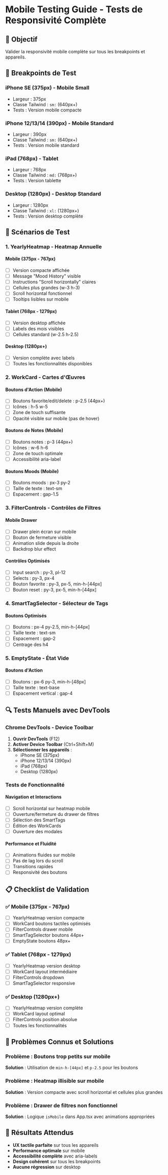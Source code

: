 # Mobile Testing Guide - Tests de Responsivité Complète

## 🎯 **Objectif**

Valider la responsivité mobile complète sur tous les breakpoints et appareils.

## 📱 **Breakpoints de Test**

### **iPhone SE (375px) - Mobile Small**

- Largeur : 375px
- Classe Tailwind : `sm:` (640px+)
- Tests : Version mobile compacte

### **iPhone 12/13/14 (390px) - Mobile Standard**

- Largeur : 390px
- Classe Tailwind : `sm:` (640px+)
- Tests : Version mobile standard

### **iPad (768px) - Tablet**

- Largeur : 768px
- Classe Tailwind : `md:` (768px+)
- Tests : Version tablette

### **Desktop (1280px) - Desktop Standard**

- Largeur : 1280px
- Classe Tailwind : `xl:` (1280px+)
- Tests : Version desktop complète

## 🧪 **Scénarios de Test**

### **1. YearlyHeatmap - Heatmap Annuelle**

#### **Mobile (375px - 767px)**

- [ ] Version compacte affichée
- [ ] Message "Mood History" visible
- [ ] Instructions "Scroll horizontally" claires
- [ ] Cellules plus grandes (w-3 h-3)
- [ ] Scroll horizontal fonctionnel
- [ ] Tooltips lisibles sur mobile

#### **Tablet (768px - 1279px)**

- [ ] Version desktop affichée
- [ ] Labels des mois visibles
- [ ] Cellules standard (w-2.5 h-2.5)

#### **Desktop (1280px+)**

- [ ] Version complète avec labels
- [ ] Toutes les fonctionnalités disponibles

### **2. WorkCard - Cartes d'Œuvres**

#### **Boutons d'Action (Mobile)**

- [ ] Boutons favorite/edit/delete : p-2.5 (44px+)
- [ ] Icônes : h-5 w-5
- [ ] Zone de touch suffisante
- [ ] Opacité visible sur mobile (pas de hover)

#### **Boutons de Notes (Mobile)**

- [ ] Boutons notes : p-3 (44px+)
- [ ] Icônes : w-6 h-6
- [ ] Zone de touch optimale
- [ ] Accessibilité aria-label

#### **Boutons Moods (Mobile)**

- [ ] Boutons moods : px-3 py-2
- [ ] Taille de texte : text-sm
- [ ] Espacement : gap-1.5

### **3. FilterControls - Contrôles de Filtres**

#### **Mobile Drawer**

- [ ] Drawer plein écran sur mobile
- [ ] Bouton de fermeture visible
- [ ] Animation slide depuis la droite
- [ ] Backdrop blur effect

#### **Contrôles Optimisés**

- [ ] Input search : py-3, pl-12
- [ ] Selects : py-3, px-4
- [ ] Bouton favorite : py-3, px-5, min-h-[44px]
- [ ] Bouton reset : py-3, px-5, min-h-[44px]

### **4. SmartTagSelector - Sélecteur de Tags**

#### **Boutons Optimisés**

- [ ] Boutons : px-4 py-2.5, min-h-[44px]
- [ ] Taille texte : text-sm
- [ ] Espacement : gap-2
- [ ] Centrage des h4

### **5. EmptyState - État Vide**

#### **Boutons d'Action**

- [ ] Boutons : px-6 py-3, min-h-[48px]
- [ ] Taille texte : text-base
- [ ] Espacement vertical : gap-4

## 🔍 **Tests Manuels avec DevTools**

### **Chrome DevTools - Device Toolbar**

1. **Ouvrir DevTools** (F12)
2. **Activer Device Toolbar** (Ctrl+Shift+M)
3. **Sélectionner les appareils** :
   - iPhone SE (375px)
   - iPhone 12/13/14 (390px)
   - iPad (768px)
   - Desktop (1280px)

### **Tests de Fonctionnalité**

#### **Navigation et Interactions**

- [ ] Scroll horizontal sur heatmap mobile
- [ ] Ouverture/fermeture du drawer de filtres
- [ ] Sélection des SmartTags
- [ ] Édition des WorkCards
- [ ] Ouverture des modales

#### **Performance et Fluidité**

- [ ] Animations fluides sur mobile
- [ ] Pas de lag lors du scroll
- [ ] Transitions rapides
- [ ] Responsivité des boutons

## 📋 **Checklist de Validation**

### **✅ Mobile (375px - 767px)**

- [ ] YearlyHeatmap version compacte
- [ ] WorkCard boutons tactiles optimisés
- [ ] FilterControls drawer mobile
- [ ] SmartTagSelector boutons 44px+
- [ ] EmptyState boutons 48px+

### **✅ Tablet (768px - 1279px)**

- [ ] YearlyHeatmap version desktop
- [ ] WorkCard layout intermédiaire
- [ ] FilterControls dropdown
- [ ] SmartTagSelector responsive

### **✅ Desktop (1280px+)**

- [ ] YearlyHeatmap version complète
- [ ] WorkCard layout optimal
- [ ] FilterControls position absolue
- [ ] Toutes les fonctionnalités

## 🐛 **Problèmes Connus et Solutions**

### **Problème : Boutons trop petits sur mobile**

**Solution** : Utilisation de `min-h-[44px]` et `p-2.5` pour les boutons

### **Problème : Heatmap illisible sur mobile**

**Solution** : Version compacte avec scroll horizontal et cellules plus grandes

### **Problème : Drawer de filtres non fonctionnel**

**Solution** : Logique `isMobile` dans App.tsx avec animations appropriées

## 🎉 **Résultats Attendus**

- **UX tactile parfaite** sur tous les appareils
- **Performance optimale** sur mobile
- **Accessibilité complète** avec aria-labels
- **Design cohérent** sur tous les breakpoints
- **Aucune régression** sur desktop
